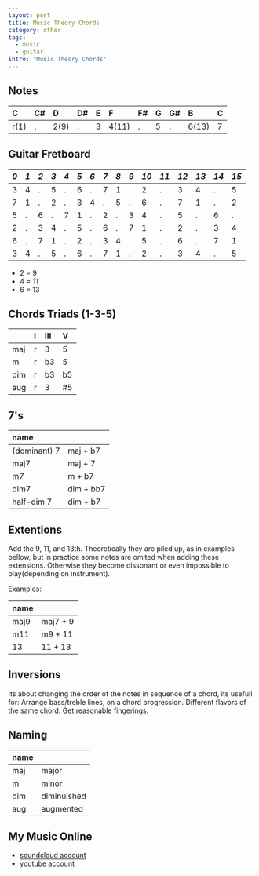 ```yaml
---
layout: post
title: Music Theory Chords
category: other
tags:
  - music
  - guitar
intro: "Music Theory Chords"
---
```


<link rel="stylesheet" href="http://al3xandr3.github.com/css/cv.css" type="text/css" media="screen, projection" />

<div class="toc"></div>

## Notes

| C    | C# | D    | D# | E | F     | F# | G | G# | B     | C |
|:--|:--|:--|:--|:--|:--|:--|:--|:--|:--|:--|
| r(1) | .  | 2(9) | .  | 3 | 4(11) | .  | 5 | .  | 6(13) | 7 |

## Guitar Fretboard

|*0*|*1*|*2*|*3*|*4*|*5*|*6*|*7*|*8*|*9*|*10*|*11*|*12*|*13*|*14*|*15*|
|:--|:--|:--|:--|:--|:--|:--|:--|:--|:--|:--|:--|:--|:--|:--|:--|
| 3 | 4 | . | 5 | . | 6 | . | 7 | 1 | . | 2  | .  | 3  | 4  | .  | 5  |  
| 7 | 1 | . | 2 | . | 3 | 4 | . | 5 | . | 6  | .  | 7  | 1  | .  | 2  |  
| 5 | . | 6 | . | 7 | 1 | . | 2 | . | 3 | 4  | .  | 5  | .  | 6  | .  |  
| 2 | . | 3 | 4 | . | 5 | . | 6 | . | 7 | 1  | .  | 2  | .  | 3  | 4  |  
| 6 | . | 7 | 1 | . | 2 | . | 3 | 4 | . | 5  | .  | 6  | .  | 7  | 1  |  
| 3 | 4 | . | 5 | . | 6 | . | 7 | 1 | . | 2  | .  | 3  | 4  | .  | 5  |  

- 2 = 9
- 4 = 11
- 6 = 13


## Chords Triads (1-3-5)

|     | I | III | V  |  
|:--   |:-- |:--   |:--  | 
| maj | r | 3   | 5  |  
| m   | r | b3  | 5  |  
| dim | r | b3  | b5 |  
| aug | r | 3   | #5 |  


## 7's

| name         |           |  
|:--            |:--         |  
| (dominant) 7 | maj + b7  |  
| maj7         | maj + 7   |  
| m7           | m + b7    |  
| dim7         | dim + bb7 |  
| half-dim 7   | dim + b7  |  


## Extentions


Add the 9, 11, and 13th. Theoretically they are piled up, as in examples bellow, but in practice some notes are omited when adding these extensions. Otherwise they become dissonant or even impossible to play(depending on instrument). 

Examples:

| name |          |  
|:--|:---        |  
| maj9 | maj7 + 9 |  
| m11  | m9 + 11  |  
| 13   | 11 + 13  |  
 
## Inversions

Its about changing the order of the notes in sequence of a chord, its usefull for:
Arrange bass/treble lines, on a chord progression.
Different flavors of the same chord.
Get reasonable fingerings.

## Naming

| name |        |   
|:--   |:--           |   
| maj | major       |   
| m   | minor       |   
| dim | diminuished |  
| aug | augmented   |  


## My Music Online

- [soundcloud account](https://soundcloud.com/al3x-andr3)
- [youtube account](http://www.youtube.com/user/alexandrenotebook)